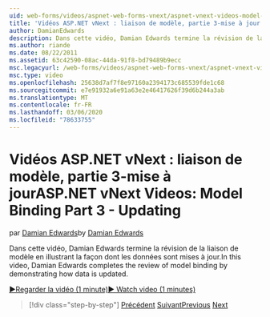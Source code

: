 ```yaml
---
uid: web-forms/videos/aspnet-web-forms-vnext/aspnet-vnext-videos-model-binding-part-3-updating
title: 'Vidéos ASP.NET vNext : liaison de modèle, partie 3-mise à jour | Microsoft Docs'
author: DamianEdwards
description: Dans cette vidéo, Damian Edwards termine la révision de la liaison de modèle en illustrant la façon dont les données sont mises à jour.
ms.author: riande
ms.date: 08/22/2011
ms.assetid: 63c42590-08ac-44da-91f8-bd79489b9ecc
msc.legacyurl: /web-forms/videos/aspnet-web-forms-vnext/aspnet-vnext-videos-model-binding-part-3-updating
msc.type: video
ms.openlocfilehash: 25638d7af7f8e97160a2394173c685539fde1c68
ms.sourcegitcommit: e7e91932a6e91a63e2e46417626f39d6b244a3ab
ms.translationtype: MT
ms.contentlocale: fr-FR
ms.lasthandoff: 03/06/2020
ms.locfileid: "78633755"
---
```

# <a name="aspnet-vnext-videos-model-binding-part-3---updating"></a><span data-ttu-id="0b345-103">Vidéos ASP.NET vNext : liaison de modèle, partie 3-mise à jour</span><span class="sxs-lookup"><span data-stu-id="0b345-103">ASP.NET vNext Videos: Model Binding Part 3 - Updating</span></span>

<span data-ttu-id="0b345-104">par [Damian Edwards](https://github.com/DamianEdwards)</span><span class="sxs-lookup"><span data-stu-id="0b345-104">by [Damian Edwards](https://github.com/DamianEdwards)</span></span>

<span data-ttu-id="0b345-105">Dans cette vidéo, Damian Edwards termine la révision de la liaison de modèle en illustrant la façon dont les données sont mises à jour.</span><span class="sxs-lookup"><span data-stu-id="0b345-105">In this video, Damian Edwards completes the review of model binding by demonstrating how data is updated.</span></span>

[<span data-ttu-id="0b345-106">&#9654;Regarder la vidéo (1 minute)</span><span class="sxs-lookup"><span data-stu-id="0b345-106">&#9654; Watch video (1 minutes)</span></span>](https://channel9.msdn.com/Blogs/ASP-NET-Site-Videos/aspnet-vnext-videos-model-binding-part-3-updating)

> [!div class="step-by-step"]
> <span data-ttu-id="0b345-107">[Précédent](aspnet-vnext-videos-model-binding-part-2-filtering.md)
> [Suivant](aspnet-45-web-forms-model-binding.md)</span><span class="sxs-lookup"><span data-stu-id="0b345-107">[Previous](aspnet-vnext-videos-model-binding-part-2-filtering.md)
[Next](aspnet-45-web-forms-model-binding.md)</span></span>
